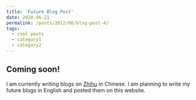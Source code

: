 ```yaml
---
title: 'Future Blog Post'
date: 2020-06-21
permalink: /posts/2012/08/blog-post-4/
tags:
  - cool posts
  - category1
  - category2
---
```


Coming soon!
------

I am currently writing blogs on [Zhihu](https://zhuanlan.zhihu.com/songhuahu) in Chinese. I am planning to write my future blogs in English and posted them on this website.